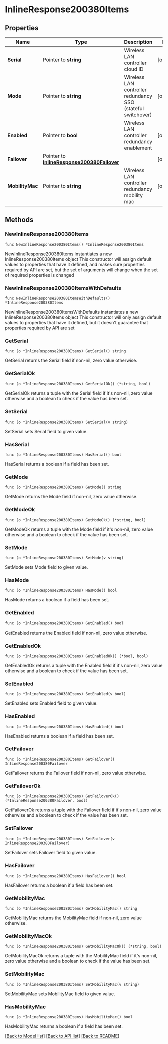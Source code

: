 # InlineResponse200380Items

## Properties

Name | Type | Description | Notes
------------ | ------------- | ------------- | -------------
**Serial** | Pointer to **string** | Wireless LAN controller cloud ID | [optional] 
**Mode** | Pointer to **string** | Wireless LAN controller redundancy SSO (stateful switchover) | [optional] 
**Enabled** | Pointer to **bool** | Wireless LAN controller redundancy enablement | [optional] 
**Failover** | Pointer to [**InlineResponse200380Failover**](InlineResponse200380Failover.md) |  | [optional] 
**MobilityMac** | Pointer to **string** | Wireless LAN controller redundancy mobility mac  | [optional] 

## Methods

### NewInlineResponse200380Items

`func NewInlineResponse200380Items() *InlineResponse200380Items`

NewInlineResponse200380Items instantiates a new InlineResponse200380Items object
This constructor will assign default values to properties that have it defined,
and makes sure properties required by API are set, but the set of arguments
will change when the set of required properties is changed

### NewInlineResponse200380ItemsWithDefaults

`func NewInlineResponse200380ItemsWithDefaults() *InlineResponse200380Items`

NewInlineResponse200380ItemsWithDefaults instantiates a new InlineResponse200380Items object
This constructor will only assign default values to properties that have it defined,
but it doesn't guarantee that properties required by API are set

### GetSerial

`func (o *InlineResponse200380Items) GetSerial() string`

GetSerial returns the Serial field if non-nil, zero value otherwise.

### GetSerialOk

`func (o *InlineResponse200380Items) GetSerialOk() (*string, bool)`

GetSerialOk returns a tuple with the Serial field if it's non-nil, zero value otherwise
and a boolean to check if the value has been set.

### SetSerial

`func (o *InlineResponse200380Items) SetSerial(v string)`

SetSerial sets Serial field to given value.

### HasSerial

`func (o *InlineResponse200380Items) HasSerial() bool`

HasSerial returns a boolean if a field has been set.

### GetMode

`func (o *InlineResponse200380Items) GetMode() string`

GetMode returns the Mode field if non-nil, zero value otherwise.

### GetModeOk

`func (o *InlineResponse200380Items) GetModeOk() (*string, bool)`

GetModeOk returns a tuple with the Mode field if it's non-nil, zero value otherwise
and a boolean to check if the value has been set.

### SetMode

`func (o *InlineResponse200380Items) SetMode(v string)`

SetMode sets Mode field to given value.

### HasMode

`func (o *InlineResponse200380Items) HasMode() bool`

HasMode returns a boolean if a field has been set.

### GetEnabled

`func (o *InlineResponse200380Items) GetEnabled() bool`

GetEnabled returns the Enabled field if non-nil, zero value otherwise.

### GetEnabledOk

`func (o *InlineResponse200380Items) GetEnabledOk() (*bool, bool)`

GetEnabledOk returns a tuple with the Enabled field if it's non-nil, zero value otherwise
and a boolean to check if the value has been set.

### SetEnabled

`func (o *InlineResponse200380Items) SetEnabled(v bool)`

SetEnabled sets Enabled field to given value.

### HasEnabled

`func (o *InlineResponse200380Items) HasEnabled() bool`

HasEnabled returns a boolean if a field has been set.

### GetFailover

`func (o *InlineResponse200380Items) GetFailover() InlineResponse200380Failover`

GetFailover returns the Failover field if non-nil, zero value otherwise.

### GetFailoverOk

`func (o *InlineResponse200380Items) GetFailoverOk() (*InlineResponse200380Failover, bool)`

GetFailoverOk returns a tuple with the Failover field if it's non-nil, zero value otherwise
and a boolean to check if the value has been set.

### SetFailover

`func (o *InlineResponse200380Items) SetFailover(v InlineResponse200380Failover)`

SetFailover sets Failover field to given value.

### HasFailover

`func (o *InlineResponse200380Items) HasFailover() bool`

HasFailover returns a boolean if a field has been set.

### GetMobilityMac

`func (o *InlineResponse200380Items) GetMobilityMac() string`

GetMobilityMac returns the MobilityMac field if non-nil, zero value otherwise.

### GetMobilityMacOk

`func (o *InlineResponse200380Items) GetMobilityMacOk() (*string, bool)`

GetMobilityMacOk returns a tuple with the MobilityMac field if it's non-nil, zero value otherwise
and a boolean to check if the value has been set.

### SetMobilityMac

`func (o *InlineResponse200380Items) SetMobilityMac(v string)`

SetMobilityMac sets MobilityMac field to given value.

### HasMobilityMac

`func (o *InlineResponse200380Items) HasMobilityMac() bool`

HasMobilityMac returns a boolean if a field has been set.


[[Back to Model list]](../README.md#documentation-for-models) [[Back to API list]](../README.md#documentation-for-api-endpoints) [[Back to README]](../README.md)


